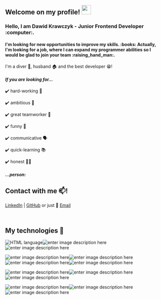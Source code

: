 



<h2>Welcome on my profile! <img src="https://raw.githubusercontent.com/MartinHeinz/MartinHeinz/master/wave.gif" width="30px"></h2>

<h3>Hello,  I am Dawid Krawczyk - Junior Frontend Developer :computer:.</h3>  


<h4>I'm looking for new opportunities to improve my skills. :books:
Actually, I'm looking for a job, where I can expand my programmer abilities so I would be glad to join your team :raising_hand_man:.</h4>


I'm a diver :diving_mask:, husband :house: and the best developer :grin:!

*<h4>If you are looking for...</h4>*

:heavy_check_mark: hard-working :muscle:

:heavy_check_mark: ambitious :scroll:

:heavy_check_mark: great teamworker :brain:

:heavy_check_mark: funny :beers:

:heavy_check_mark: communicative :speaking_head:

:heavy_check_mark: quick-learning :books:

:heavy_check_mark: honest :fist_right::fist_left:

*<h4>...person:</h4>*

Contact with me :mailbox:!
---

[LinkedIn](https://www.linkedin.com/in/dawid-krawczyk/) | [GitHub](https://github.com/DKrawczyk) or just :email: [Email](mailto:info@example.com)

<br>

My technologies :toolbox:
---
![HTML language](https://camo.githubusercontent.com/eaf4033558088ab32d8cc5c8a4ae849e59b5a8b5b446aa2047ee231b35709710/68747470733a2f2f696d672e736869656c64732e696f2f62616467652f2d48544d4c352d4533344632363f7374796c653d666c61742d737175617265266c6f676f3d68746d6c35266c6f676f436f6c6f723d7768697465266c696e6b3d68747470733a2f2f6769746875622e636f6d2f6f6c616673756c6963682f)![enter image description here](https://camo.githubusercontent.com/791daf13179bb7d1e693028b4ab6c0f0b4b6077e1fcfaf1bfeb9ffc594f90da6/68747470733a2f2f696d672e736869656c64732e696f2f62616467652f2d435353332d3135373242363f7374796c653d666c61742d737175617265266c6f676f3d63737333266c696e6b3d68747470733a2f2f6769746875622e636f6d2f6f6c616673756c6963682f)![enter image description here](https://img.shields.io/badge/-RWD-lightgrey)

![enter image description here](https://camo.githubusercontent.com/bf7258aa444616677dda6732ae883890c4e80f882586a2a9f2e157806986a6a8/68747470733a2f2f696d672e736869656c64732e696f2f62616467652f2d4a6176615363726970742d626c61636b3f7374796c653d666c61742d737175617265266c6f676f3d6a617661736372697074266c696e6b3d68747470733a2f2f6769746875622e636f6d2f6f6c616673756c6963682f)![enter image description here](https://camo.githubusercontent.com/137a7a0f28f9e326bcc81a5a0bd853c86435143774c15642d827a5788e778667/68747470733a2f2f696d672e736869656c64732e696f2f62616467652f2d52656163742d626c61636b3f7374796c653d666c61742d737175617265266c6f676f3d7265616374)![enter image description here](https://camo.githubusercontent.com/04a79c5fa39086693a7a682be2a7a69e89d59e6633446af25d75d9eb6d4a0adc/68747470733a2f2f696d672e736869656c64732e696f2f62616467652f2d52656475782d626c61636b3f7374796c653d666c61742d737175617265266c6f676f3d5265647578266c6f676f436f6c6f723d70696e6b)![enter image description here](https://img.shields.io/badge/-TypeScript-red)

![enter image description here](https://camo.githubusercontent.com/1af3c274e86cba785016419ad2f7073bc96f25b6a3c5b66fd924857252057c25/68747470733a2f2f696d672e736869656c64732e696f2f62616467652f2d5765627061636b2d626c75653f7374796c653d666c61742d737175617265266c6f676f3d5765627061636b266c6f676f436f6c6f723d7768697465)![enter image description here](https://camo.githubusercontent.com/b7755569c13f8563d399a112db8090283dcec6872acb6c19c7530fff79df48dd/68747470733a2f2f696d672e736869656c64732e696f2f62616467652f2d4e6f64652e6a732d677265656e3f7374796c653d666c61742d737175617265266c6f676f3d4e6f64652e6a73)![enter image description here](https://img.shields.io/badge/-GITHub-red)

![enter image description here](https://img.shields.io/badge/-API&Fetch-purple)![enter image description here](https://img.shields.io/badge/-Jest-yellow)![enter image description here](https://img.shields.io/badge/-VSC-orange)





